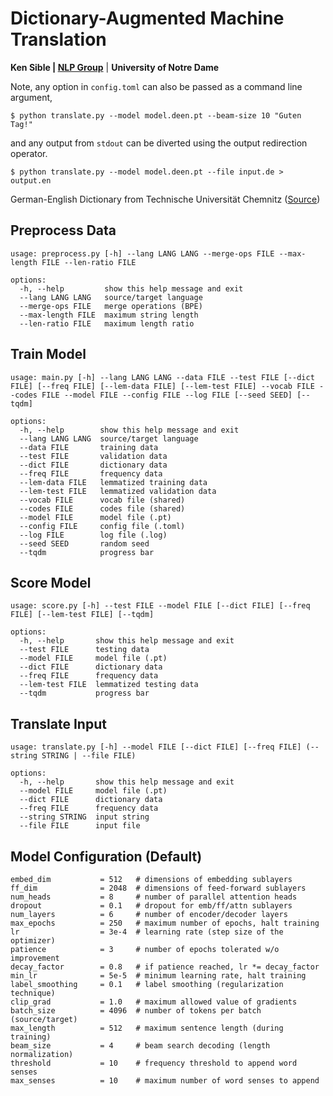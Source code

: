 # Dictionary-Augmented Machine Translation
**Ken Sible | [NLP Group](https://nlp.nd.edu)** | **University of Notre Dame**

Note, any option in `config.toml` can also be passed as a command line argument,
```
$ python translate.py --model model.deen.pt --beam-size 10 "Guten Tag!"
```

and any output from `stdout` can be diverted using the output redirection operator.
```
$ python translate.py --model model.deen.pt --file input.de > output.en
```

German-English Dictionary from Technische Universität Chemnitz ([Source](https://ftp.tu-chemnitz.de/pub/Local/urz/ding/de-en-devel/))

## Preprocess Data
```
usage: preprocess.py [-h] --lang LANG LANG --merge-ops FILE --max-length FILE --len-ratio FILE

options:
  -h, --help         show this help message and exit
  --lang LANG LANG   source/target language
  --merge-ops FILE   merge operations (BPE)
  --max-length FILE  maximum string length
  --len-ratio FILE   maximum length ratio
```

## Train Model
```
usage: main.py [-h] --lang LANG LANG --data FILE --test FILE [--dict FILE] [--freq FILE] [--lem-data FILE] [--lem-test FILE] --vocab FILE --codes FILE --model FILE --config FILE --log FILE [--seed SEED] [--tqdm]

options:
  -h, --help        show this help message and exit
  --lang LANG LANG  source/target language
  --data FILE       training data
  --test FILE       validation data
  --dict FILE       dictionary data
  --freq FILE       frequency data
  --lem-data FILE   lemmatized training data
  --lem-test FILE   lemmatized validation data
  --vocab FILE      vocab file (shared)
  --codes FILE      codes file (shared)
  --model FILE      model file (.pt)
  --config FILE     config file (.toml)
  --log FILE        log file (.log)
  --seed SEED       random seed
  --tqdm            progress bar
```

## Score Model
```
usage: score.py [-h] --test FILE --model FILE [--dict FILE] [--freq FILE] [--lem-test FILE] [--tqdm]

options:
  -h, --help       show this help message and exit
  --test FILE      testing data
  --model FILE     model file (.pt)
  --dict FILE      dictionary data
  --freq FILE      frequency data
  --lem-test FILE  lemmatized testing data
  --tqdm           progress bar
```

## Translate Input
```
usage: translate.py [-h] --model FILE [--dict FILE] [--freq FILE] (--string STRING | --file FILE)

options:
  -h, --help       show this help message and exit
  --model FILE     model file (.pt)
  --dict FILE      dictionary data
  --freq FILE      frequency data
  --string STRING  input string
  --file FILE      input file
```

## Model Configuration (Default)
```
embed_dim           = 512   # dimensions of embedding sublayers
ff_dim              = 2048  # dimensions of feed-forward sublayers
num_heads           = 8     # number of parallel attention heads
dropout             = 0.1   # dropout for emb/ff/attn sublayers
num_layers          = 6     # number of encoder/decoder layers
max_epochs          = 250   # maximum number of epochs, halt training
lr                  = 3e-4  # learning rate (step size of the optimizer)
patience            = 3     # number of epochs tolerated w/o improvement
decay_factor        = 0.8   # if patience reached, lr *= decay_factor
min_lr              = 5e-5  # minimum learning rate, halt training
label_smoothing     = 0.1   # label smoothing (regularization technique)
clip_grad           = 1.0   # maximum allowed value of gradients
batch_size          = 4096  # number of tokens per batch (source/target)
max_length          = 512   # maximum sentence length (during training)
beam_size           = 4     # beam search decoding (length normalization)
threshold           = 10    # frequency threshold to append word senses
max_senses          = 10    # maximum number of word senses to append
```
